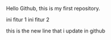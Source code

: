 Hello Github, this is my first repository.

ini fitur 1
ini fitur 2

this is the new line that i update in github
